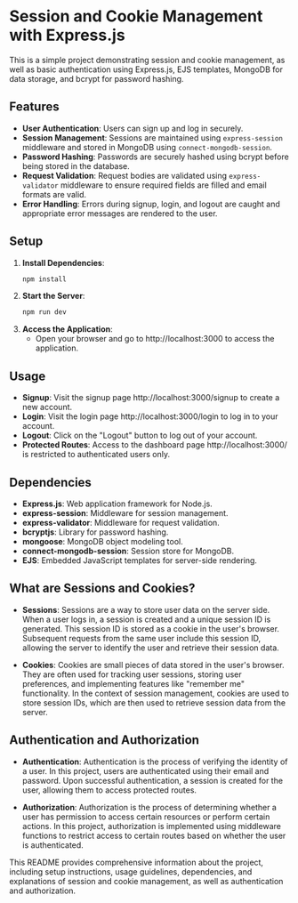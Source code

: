 # Session and Cookie Management with Express.js

This is a simple project demonstrating session and cookie management, as well as basic authentication using Express.js, EJS templates, MongoDB for data storage, and bcrypt for password hashing.

## Features

- **User Authentication**: Users can sign up and log in securely.
- **Session Management**: Sessions are maintained using `express-session` middleware and stored in MongoDB using `connect-mongodb-session`.
- **Password Hashing**: Passwords are securely hashed using bcrypt before being stored in the database.
- **Request Validation**: Request bodies are validated using `express-validator` middleware to ensure required fields are filled and email formats are valid.
- **Error Handling**: Errors during signup, login, and logout are caught and appropriate error messages are rendered to the user.

## Setup

1. **Install Dependencies**:
   ```bash
   npm install

2. **Start the Server**:
   ```bash
   npm run dev
2. **Access the Application**:
   - Open your browser and go to http://localhost:3000 to access the application.

## Usage

- **Signup**: Visit the signup page http://localhost:3000/signup to create a new account.
- **Login**: Visit the login page http://localhost:3000/login to log in to your account.
- **Logout**: Click on the "Logout" button to log out of your account.
- **Protected Routes**: Access to the dashboard page http://localhost:3000/ is restricted to authenticated users only.

## Dependencies

- **Express.js**: Web application framework for Node.js.
- **express-session**: Middleware for session management.
- **express-validator**: Middleware for request validation.
- **bcryptjs**: Library for password hashing.
- **mongoose**: MongoDB object modeling tool.
- **connect-mongodb-session**: Session store for MongoDB.
- **EJS**: Embedded JavaScript templates for server-side rendering.


## What are Sessions and Cookies?

- **Sessions**: Sessions are a way to store user data on the server side. When a user logs in, a session is created and a unique session ID is generated. This session ID is stored as a cookie in the user's browser. Subsequent requests from the same user include this session ID, allowing the server to identify the user and retrieve their session data.

- **Cookies**: Cookies are small pieces of data stored in the user's browser. They are often used for tracking user sessions, storing user preferences, and implementing features like "remember me" functionality. In the context of session management, cookies are used to store session IDs, which are then used to retrieve session data from the server.

## Authentication and Authorization

- **Authentication**: Authentication is the process of verifying the identity of a user. In this project, users are authenticated using their email and password. Upon successful authentication, a session is created for the user, allowing them to access protected routes.

- **Authorization**: Authorization is the process of determining whether a user has permission to access certain resources or perform certain actions. In this project, authorization is implemented using middleware functions to restrict access to certain routes based on whether the user is authenticated.


This README provides comprehensive information about the project, including setup instructions, usage guidelines, dependencies, and explanations of session and cookie management, as well as authentication and authorization.
